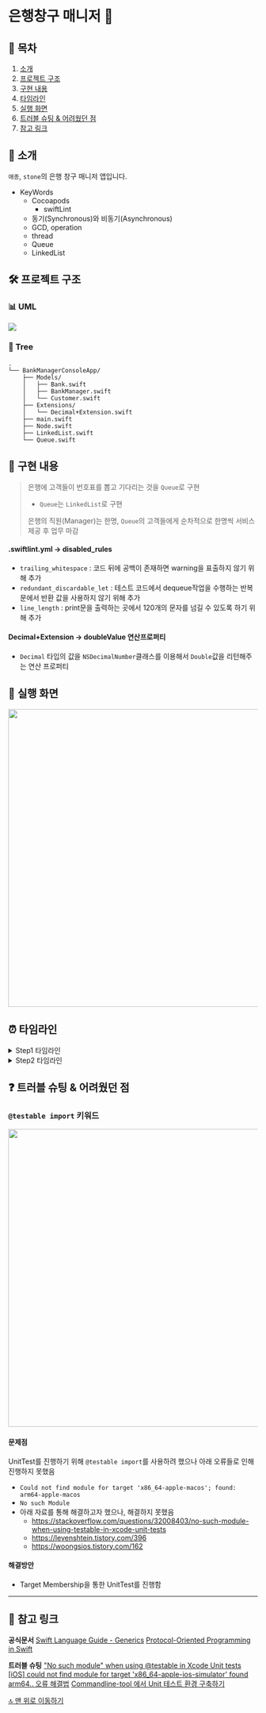 # 은행창구 매니저 🏦

## 📖 목차

1. [소개](#-소개)
2. [프로젝트 구조](#-프로젝트-구조)
3. [구현 내용](#-구현-내용)
4. [타임라인](#-타임라인)
5. [실행 화면](#-실행-화면)
6. [트러블 슈팅 & 어려웠던 점](#-트러블-슈팅-&-어려웠던-점)
7. [참고 링크](#-참고-링크)

## 🌱 소개

`애종`, `stone`의 은행 창구 매니저 앱입니다.

- KeyWords
    - Cocoapods
        - swiftLint
    - 동기(Synchronous)와 비동기(Asynchronous)
    - GCD, operation
    - thread
    - Queue
    - LinkedList


## 🛠 프로젝트 구조
### 📊 UML
![](https://i.imgur.com/cLE7jxL.jpg)


### 🌲 Tree
```
.
└── BankManagerConsoleApp/
    ├── Models/
    │   ├── Bank.swift
    │   ├── BankManager.swift
    │   └── Customer.swift
    ├── Extensions/
    │   └── Decimal+Extension.swift
    ├── main.swift
    ├── Node.swift
    ├── LinkedList.swift
    └── Queue.swift
```
## 📌 구현 내용

>은행에 고객들이 번호표를 뽑고 기다리는 것을 `Queue`로 구현
>- `Queue`는 `LinkedList`로 구현
>
>은행의 직원(Manager)는 한명, `Queue`의 고객들에게 순차적으로 한명씩 서비스 제공 후 업무 마감
#### .swiftlint.yml -> disabled_rules
- `trailing_whitespace` : 코드 뒤에 공백이 존재하면 warning을 표출하지 않기 위해 추가
- `redundant_discardable_let` : 테스트 코드에서 dequeue작업을 수행하는 반복문에서 반환 값을 사용하지 않기 위해 추가
- `line_length` : print문을 출력하는 곳에서 120개의 문자를 넘길 수 있도록 하기 위해 추가

#### Decimal+Extension -> doubleValue 연산프로퍼티
- `Decimal` 타입의 값을 `NSDecimalNumber`클래스를 이용해서 `Double`값을 리턴해주는 연산 프로퍼티



## 📱 실행 화면
<img src="https://i.imgur.com/hJDg4bb.gif" width="600px"/>




## ⏰ 타임라인


<details>
<summary>Step1 타임라인</summary>
<div markdown="1">       

- **2022.11.01**
    - CocoaPods `SwiftLint`추가 
    - `Node`, `Queue`, `LinkedList` 구현
</div>
</details>

<details>
<summary>Step2 타임라인</summary>
<div markdown="1"> 
    
- **2022.11.02**
    - `Bank`, `Customer`, `BankManager` 구조체 구현 
    - `Lint` 규칙 `redundant_discardable_let` 추가 
    - `Decimal extension - doubleValue` 연산프로퍼티 구현    
- **2022.11.03**
    - `Lint` 규칙 `line_length` 추가 
    - `Bank` 구조체 리팩토링
    
</div>
</details>



## ❓ 트러블 슈팅 & 어려웠던 점

### `@testable import` 키워드
<img src="https://i.imgur.com/wjpVfQ5.png" width="600px"/>

#### 문제점
UnitTest를 진행하기 위해 `@testable import`를 사용하려 했으나 아래 오류들로 인해 진행하지 못했음
- `Could not find module for target 'x86_64-apple-macos'; found: arm64-apple-macos`
- `No such Module`
- 아래 자료를 통해 해결하고자 했으나, 해결하지 못했음
    - https://stackoverflow.com/questions/32008403/no-such-module-when-using-testable-in-xcode-unit-tests
    - https://levenshtein.tistory.com/396
    - https://woongsios.tistory.com/162
#### 해결방안
-  Target Membership을 통한 UnitTest를 진행함

---


## 📖 참고 링크
**공식문서**
[Swift Language Guide - Generics](https://docs.swift.org/swift-book/LanguageGuide/Generics.html)
[Protocol-Oriented Programming in Swift](https://developer.apple.com/videos/play/wwdc2015/408/)

**트러블 슈팅**
["No such module" when using @testable in Xcode Unit tests](https://stackoverflow.com/questions/32008403/no-such-module-when-using-testable-in-xcode-unit-test)
[[iOS] could not find module for target 'x86_64-apple-ios-simulator' found arm64.. 오류 해결법](https://levenshtein.tistory.com/396)
[Commandline-tool 에서 Unit 테스트 환경 구축하기](https://woongsios.tistory.com/162)

[🔝 맨 위로 이동하기](#-은행창구-매니저-)
